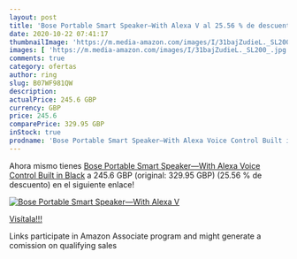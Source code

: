 ```yaml
---
layout: post
title: 'Bose Portable Smart Speaker—With Alexa V al 25.56 % de descuento'
date: 2020-10-22 07:41:17
thumbnailImage: 'https://m.media-amazon.com/images/I/31bajZudieL._SL200_.jpg'
images: [ 'https://m.media-amazon.com/images/I/31bajZudieL._SL200_.jpg' ]
comments: true
category: ofertas
author: ring
slug: B07WF981QW
description:
actualPrice: 245.6 GBP
currency: GBP
price: 245.6
comparePrice: 329.95 GBP
inStock: true
prodname: 'Bose Portable Smart Speaker—With Alexa Voice Control Built in  Black'
---
```


Ahora mismo tienes [Bose Portable Smart Speaker—With Alexa Voice Control Built in  Black](https://www.amazon.co.uk/dp/B07WF981QW/?tag=tolees0a-21) a 245.6 GBP (original: 329.95 GBP) (25.56 %  de descuento) en el siguiente enlace!

[![Bose Portable Smart Speaker—With Alexa V](https://m.media-amazon.com/images/I/31bajZudieL._SL200_.jpg)](https://www.amazon.co.uk/dp/B07WF981QW/?tag=tolees0a-21)

[Visítala!!!](https://www.amazon.co.uk/dp/B07WF981QW/?tag=tolees0a-21)

Links participate in Amazon Associate program and might generate a comission on qualifying sales

